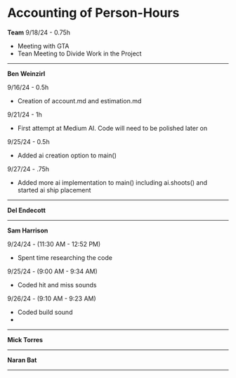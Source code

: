 # Accounting of Person-Hours

**Team**
9/18/24 - 0.75h

* Meeting with GTA
* Tean Meeting to Divide Work in the Project
---

**Ben Weinzirl**

9/16/24 - 0.5h

* Creation of account.md and estimation.md

9/21/24 - 1h

* First attempt at Medium AI. Code will need to be polished later on

9/25/24 - 0.5h

* Added ai creation option to main()

9/27/24 - .75h

* Added more ai implementation to main() including ai.shoots() and started ai ship placement
 
---

**Del Endecott**

---

**Sam Harrison**

9/24/24 - (11:30 AM - 12:52 PM)

* Spent time researching the code

9/25/24 - (9:00 AM - 9:34 AM)

* Coded hit and miss sounds

9/26/24 - (9:10 AM - 9:23 AM)

* Coded build sound
* 
---

**Mick Torres**

---

**Naran Bat**

---
